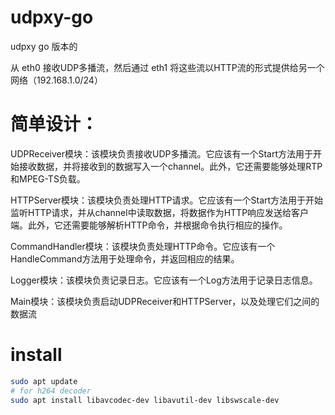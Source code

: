 # udpxy-go
udpxy go 版本的

从 eth0 接收UDP多播流，然后通过 eth1 将这些流以HTTP流的形式提供给另一个网络（192.168.1.0/24）



# 简单设计：

UDPReceiver模块：该模块负责接收UDP多播流。它应该有一个Start方法用于开始接收数据，并将接收到的数据写入一个channel。此外，它还需要能够处理RTP和MPEG-TS负载。

HTTPServer模块：该模块负责处理HTTP请求。它应该有一个Start方法用于开始监听HTTP请求，并从channel中读取数据，将数据作为HTTP响应发送给客户端。此外，它还需要能够解析HTTP命令，并根据命令执行相应的操作。

CommandHandler模块：该模块负责处理HTTP命令。它应该有一个HandleCommand方法用于处理命令，并返回相应的结果。

Logger模块：该模块负责记录日志。它应该有一个Log方法用于记录日志信息。

Main模块：该模块负责启动UDPReceiver和HTTPServer，以及处理它们之间的数据流


# install 

```bash
sudo apt update
# for h264 decoder
sudo apt install libavcodec-dev libavutil-dev libswscale-dev
```